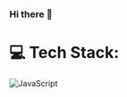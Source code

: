### Hi there 👋

<!--
**cirry/cirry** is a ✨ _special_ ✨ repository because its `README.md` (this file) appears on your GitHub profile.

Here are some ideas to get you started:

- 🍒 我是一名前端开发者
- 🔭 I’m currently working on ...
- 🌱 I’m currently learning js 
- 😄 Pronouns: ...
- ⚡ Fun fact: ...
- 📖 在博客上写文章——[Cirry's blog](https://cirry.cn)
-->


# 💻 Tech Stack:

![JavaScript](https://img.shields.io/badge/javascript-%23323330.svg?style=for-the-badge&logo=javascript&logoColor=%23F7DF1E)
